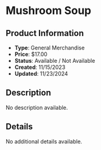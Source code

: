 # Mushroom Soup

## Product Information
- **Type**: General Merchandise
- **Price**: $17.00
- **Status**: Available / Not Available
- **Created**: 11/15/2023
- **Updated**: 11/23/2024

## Description
No description available.



## Details
No additional details available.
